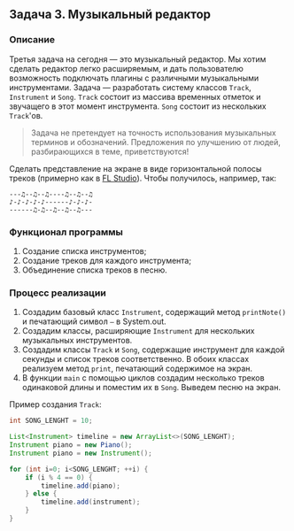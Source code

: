 ## Задача 3. Музыкальный редактор

### Описание
Третья задача на сегодня — это музыкальный редактор. Мы хотим сделать редактор легко расширяемым, и дать пользователю возможность подключать плагины с различными музыкальными инструментами.
Задача — разработать систему классов `Track`, `Instrument` и `Song`.
`Track` состоит из массива временных отметок и звучащего в этот момент инструмента. `Song` состоит из нескольких `Track`'ов.

> Задача не претендует на точность использования музыкальных терминов и обозначений. Предложения по улучшению от людей, разбирающихся в теме, приветствуются!

Сделать представление на экране в виде горизонтальной полосы треков (примерно как в [FL Studio](https://www.logic-templates.com/wp-content/uploads/2016/03/Shine-FL-Studio-Pro-Template.png)).
Чтобы получилось, например, так: 
```
---♫--♫--♫----♫--♫--♫
♪-♪-♪-♪-♪------♪-♪-♪-
------♫-♫--♫--♫--♫---
```
### Функционал программы
1. Создание списка инструментов;
2. Создание треков для каждого инструмента;
3. Объединение списка треков в песню.

### Процесс реализации
1. Создадим базовый класс `Instrument`, содержащий метод `printNote()` и печатающий символ `—` в System.out.
2. Создадим классы, расширяющие `Instrument` для нескольких музыкальных инструментов.
3. Создадим классы `Track` и `Song`, содержащие инструмент для каждой секунды и список треков соответственно. В обоих классах реализуем метод `print`, печатающий содержимое на экран.
4. В функции `main` с помощью циклов создадим несколько треков одинаковой длины и поместим их в `Song`. Выведем песню на экран.

Пример создания `Track`:
```java
int SONG_LENGHT = 10;

List<Instrument> timeline = new ArrayList<>(SONG_LENGHT);
Instrument piano = new Piano();
Instrument piano = new Instrument();

for (int i=0; i<SONG_LENGHT; ++i) {
    if (i % 4 == 0) {
        timeline.add(piano);
    } else {
        timeline.add(instrument);
    }
}
```
